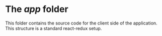 # The *app* folder

This folder contains the source code for the client side of the application. This structure is a standard react-redux setup.
